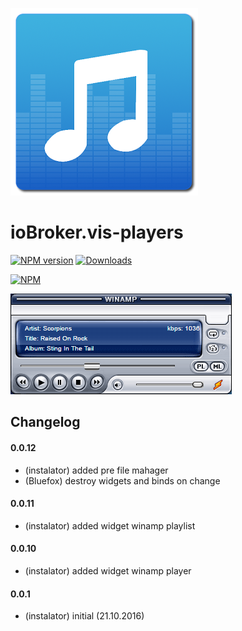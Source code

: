 ![Logo](admin/players.png)
# ioBroker.vis-players
[![NPM version](https://img.shields.io/npm/v/ioBroker.vis-players.svg)](https://www.npmjs.com/package/ioBroker.vis-players)
[![Downloads](https://img.shields.io/npm/dm/ioBroker.vis-players.svg)](https://www.npmjs.com/package/ioBroker.vis-players)

[![NPM](https://nodei.co/npm/ioBroker.vis-players.png?downloads=true)](https://nodei.co/npm/ioBroker.vis-players/)

![winamp](/widgets/players/img/winamp.png)

## Changelog

#### 0.0.12
* (instalator) added pre file mahager
* (Bluefox) destroy widgets and binds on change

#### 0.0.11
* (instalator) added widget winamp playlist

#### 0.0.10
* (instalator) added widget winamp player

#### 0.0.1
* (instalator) initial (21.10.2016)
